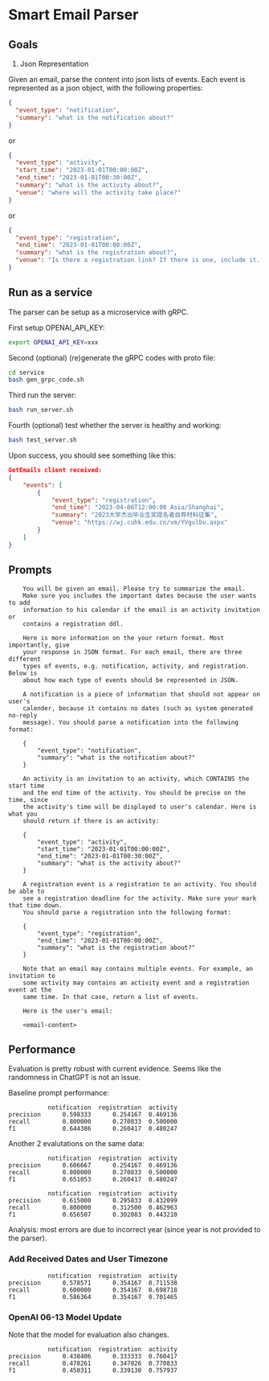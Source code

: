 # Smart Email Parser

## Goals

1. Json Representation

Given an email, parse the content into json lists of events. Each event is represented as a json object, with the following properties:

```json
{
  "event_type": "notification",
  "summary": "what is the notification about?"
}
```

or

```json
{
  "event_type": "activity",
  "start_time": "2023-01-01T00:00:00Z",
  "end_time": "2023-01-01T00:30:00Z",
  "summary": "what is the activity about?",
  "venue": "where will the activity take place?"
}
```

or

```json
{
  "event_type": "registration",
  "end_time": "2023-01-01T00:00:00Z",
  "summary": "what is the registration about?",
  "venue": "Is there a registration link? If there is one, include it. If not, just leave it empty."
}
```

## Run as a service

The parser can be setup as a microservice with gRPC.

First setup OPENAI_API_KEY:

```bash
export OPENAI_API_KEY=xxx
```

Second (optional) (re)generate the gRPC codes with proto file:

```bash
cd service
bash gen_grpc_code.sh
```

Third run the server:

```bash
bash run_server.sh
```

Fourth (optional) test whether the server is healthy and working:

```bash
bash test_server.sh
```

Upon success, you should see something like this:

```json
GetEmails client received:
{
    "events": [
        {
            "event_type": "registration",
            "end_time": "2023-04-06T12:00:00 Asia/Shanghai",
            "summary": "2023大学杰出毕业生奖提名者自荐材料征集",
            "venue": "https://wj.cuhk.edu.cn/vm/YVgulbu.aspx"
        }
    ]
}
```

## Prompts

```
    You will be given an email. Please try to summarize the email.
    Make sure you includes the important dates because the user wants to add
    information to his calendar if the email is an activity invitation or
    contains a registration ddl.

    Here is more information on the your return format. Most importantly, give
    your response in JSON format. For each email, there are three different
    types of events, e.g. notification, activity, and registration. Below is
    about how each type of events should be represented in JSON.

    A notification is a piece of information that should not appear on user's
    calender, because it contains no dates (such as system generated no-reply
    message). You should parse a notification into the following format:

    {
        "event_type": "notification",
        "summary": "what is the notification about?"
    }

    An activity is an invitation to an activity, which CONTAINS the start time
    and the end time of the activity. You should be precise on the time, since
    the activity's time will be displayed to user's calendar. Here is what you
    should return if there is an activity:

    {
        "event_type": "activity",
        "start_time": "2023-01-01T00:00:00Z",
        "end_time": "2023-01-01T00:30:00Z",
        "summary": "what is the activity about?"
    }

    A registration event is a registration to an activity. You should be able to
    see a registration deadline for the activity. Make sure your mark that time down.
    You should parse a registration into the following format:

    {
        "event_type": "registration",
        "end_time": "2023-01-01T00:00:00Z",
        "summary": "what is the registration about?"
    }

    Note that an email may contains multiple events. For example, an invitation to
    some activity may contains an activity event and a registration event at the
    same time. In that case, return a list of events.

    Here is the user's email:

    <email-content>
```

## Performance

Evaluation is pretty robust with current evidence. Seems like the randomness in ChatGPT is not an issue.

Baseline prompt performance:

```
           notification  registration  activity
precision      0.598333      0.254167  0.469136
recall         0.800000      0.270833  0.500000
f1             0.644386      0.260417  0.480247
```

Another 2 evalutations on the same data:

```
           notification  registration  activity
precision      0.606667      0.254167  0.469136
recall         0.800000      0.270833  0.500000
f1             0.651053      0.260417  0.480247

           notification  registration  activity
precision      0.615000      0.295833  0.432099
recall         0.800000      0.312500  0.462963
f1             0.656507      0.302083  0.443210
```

Analysis: most errors are due to incorrect year (since year is not provided to the parser).

### Add Received Dates and User Timezone

```
           notification  registration  activity
precision      0.578571      0.354167  0.711538
recall         0.600000      0.354167  0.698718
f1             0.586364      0.354167  0.701465
```

### OpenAI 06-13 Model Update

Note that the model for evaluation also changes.

```
           notification  registration  activity
precision      0.438406      0.333333  0.760417
recall         0.478261      0.347826  0.770833
f1             0.450311      0.339130  0.757937
```
